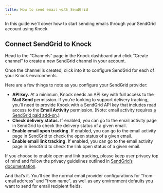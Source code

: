 ```yaml
---
title: How to send email with SendGrid
---
```


In this guide we’ll cover how to start sending emails through your SendGrid account using Knock.

## Connect SendGrid to Knock

Head to the “Channels” page in the Knock dashboard and click “Create channel” to create a new SendGrid channel in your account.

Once the channel is created, click into it to configure SendGrid for each of your Knock environments.

Here are a few things to note as you configure your SendGrid provider:

- **API key.** At a minimum, Knock needs an API key with full access to the **Mail Send** permission. If you’re looking to support delivery tracking, you’ll need to provide Knock with a SendGrid API key that includes read access to the **Email Activity** permission. (Note: email activity requires [a SendGrid paid add-on](https://sendgrid.com/solutions/add-ons/30-days-additional-email-activity-history/).)
- **Check delivery status.** If enabled, you can go to the email activity page in SendGrid to check the delivery status of a given email.
- **Enable email open tracking.** If enabled, you can go to the email activity page in SendGrid to check the open status of a given email.
- **Enable email link tracking.** If enabled, you can go to the email activity page in SendGrid to check the link open status of a given email.

If you choose to enable open and link tracking, please keep user privacy top of mind and follow the privacy guidelines outlined in [SendGrid’s documentation](https://docs.sendgrid.com/ui/account-and-settings/tracking).

And that’s it. You’ll see the normal email provider configurations for "from email address" and "from name", as well as any environment defaults you want to send for email recipient fields.
